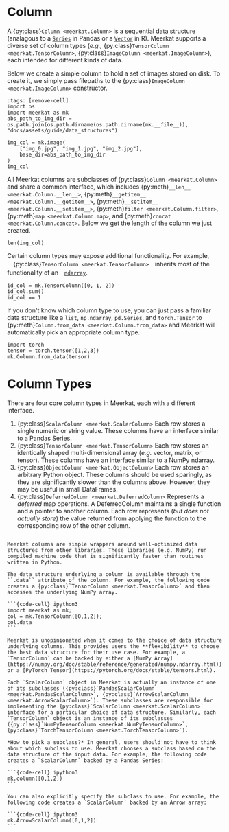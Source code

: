 # Column

A {py:class}`Column <meerkat.Column>` is a sequential data structure (analagous to a [`Series`](https://pandas.pydata.org/docs/reference/api/pandas.Series.html) in Pandas or a [`Vector`](https://cran.r-project.org/doc/manuals/r-release/R-intro.html#Simple-manipulations-numbers-and-vectors) in R). Meerkat supports a diverse set of column types (*e.g.,* {py:class}`TensorColumn <meerkat.TensorColumn>`, {py:class}`ImageColumn <meerkat.ImageColumn>`), each intended for different kinds of data.

Below we create a simple column to hold a set of images stored on disk. To create it, we simply pass filepaths to the {py:class}`ImageColumn <meerkat.ImageColumn>` constructor.

```{code-cell} ipython3
:tags: [remove-cell]
import os
import meerkat as mk
abs_path_to_img_dir = os.path.join(os.path.dirname(os.path.dirname(mk.__file__)), "docs/assets/guide/data_structures")
```

```{code-cell} ipython3
img_col = mk.image(
    ["img_0.jpg", "img_1.jpg", "img_2.jpg"], 
    base_dir=abs_path_to_img_dir
)
img_col
```

All Meerkat columns are subclasses of {py:class}`Column <meerkat.Column>` and share a common interface, which includes 
{py:meth}`__len__ <meerkat.Column.__len__>`,
{py:meth}`__getitem__ <meerkat.Column.__getitem__>`, 
{py:meth}`__setitem__ <meerkat.Column.__setitem__>`, 
{py:meth}`filter <meerkat.Column.filter>`, 
{py:meth}`map <meerkat.Column.map>`, 
and {py:meth}`concat <meerkat.Column.concat>`. Below we get the length of the column we just created. 

```{code-cell} ipython3
len(img_col)
```


Certain column types may expose additional functionality. For example, 　{py:class}`TensorColumn <meerkat.TensorColumn>`　inherits most of the functionality of an　[`ndarray`](https://numpy.org/doc/stable/reference/generated/numpy.ndarray.html).

```{code-cell} ipython3
id_col = mk.TensorColumn([0, 1, 2])
id_col.sum()
id_col == 1
```

If you don't know which column type to use, you can just pass a familiar data  structure like a ``list``, ``np.ndarray``, ``pd.Series``, and ``torch.Tensor`` to  {py:meth}`Column.from_data <meerkat.Column.from_data>` and Meerkat will automatically pick an appropriate column type. 

```{code-cell} ipython3
import torch
tensor = torch.tensor([1,2,3])
mk.Column.from_data(tensor)
```

# Column Types

There are four core column types in Meerkat, each with a different interface.

1. {py:class}`ScalarColumn <meerkat.ScalarColumn>` Each row stores a single numeric or string value. These columns have an interface similar to a Pandas Series. 
2. {py:class}`TensorColumn <meerkat.TensorColumn>` Each row stores an identically shaped multi-dimensional array (*e.g.* vector, matrix, or tensor). These columns have an interface similar to a NumPy ndarray. 
3. {py:class}`ObjectColumn <meerkat.ObjectColumn>` Each row stores an arbitrary Python object. These columns should be used sparingly, as they are significantly slower than the columns above. However, they may be useful in small DataFrames. 
4. {py:class}`DeferredColumn <meerkat.DeferredColumn>` Represents a *deferred* map operations. A DeferredColumn maintains a single function and a pointer to another column. Each row represents (*but does not actually store*) the value returned from applying the function to the corresponding row of the other column.

````{admonition} Flexibility in Implementation

Meerkat columns are simple wrappers around well-optimized data structures from other libraries. These libraries (e.g. NumPy) run compiled machine code that is significantly faster than routines written in Python. 

The data structure underlying a column is available through the ``.data`` attribute of the column. For example, the following code creates a {py:class}`TensorColumn <meerkat.TensorColumn>` and then accesses the underlying NumPy array.

```{code-cell} ipython3
import meerkat as mk;
col = mk.TensorColumn([0,1,2]);
col.data
```

Meerkat is unopinionated when it comes to the choice of data structure underlying columns. This provides users the **flexibility** to choose the best data structure for their use case. For example, a `TensorColumn` can be backed by either a [NumPy Array](https://numpy.org/doc/stable/reference/generated/numpy.ndarray.html)) or a [PyTorch Tensor](https://pytorch.org/docs/stable/tensors.html).

Each `ScalarColumn` object in Meerkat is actually an instance of one of its subclasses ({py:class}`PandasScalarColumn <meerkat.PandasScalarColumn>`, {py:class}`ArrowScalarColumn <meerkat.ArrowScalarColumn>`). These subclasses are responsible for implementing the {py:class}`ScalarColumn <meerkat.ScalarColumn>` interface for a particular choice of data structure. Similarly, each `TensorColumn` object is an instance of its subclasses ({py:class}`NumPyTensorColumn <meerkat.NumPyTensorColumn>`, {py:class}`TorchTensorColumn <meerkat.TorchTensorColumn>`). 

*How to pick a subclass?* In general, users should not have to think about which subclass to use. Meerkat chooses a subclass based on the data structure of the input data. For example, the following code creates a `ScalarColumn` backed by a Pandas Series:

```{code-cell} ipython3
mk.column([0,1,2])
```

You can also explicitly specify the subclass to use. For example, the following code creates a `ScalarColumn` backed by an Arrow array:

```{code-cell} ipython3
mk.ArrowScalarColumn([0,1,2])
```
````


